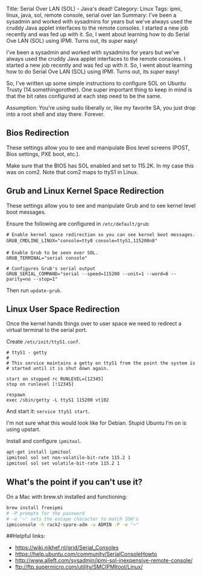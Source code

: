 Title: Serial Over LAN (SOL) - Java's dead!
Category: Linux
Tags: ipmi, linux, java, sol, remote console, serial over lan
Summary: I've been a sysadmin and worked with sysadmins for years but we've always used the cruddy Java applet interfaces to the remote consoles. I started a new job recently and was fed up with it. So, I went about learning how to do Serial Ove LAN (SOL) using IPMI. Turns out, its _super_ easy!

I've been a sysadmin and worked with sysadmins for years but we've always used the cruddy Java applet interfaces to the remote consoles. I started a new job recently and was fed up with it. So, I went about learning how to do Serial Ove LAN (SOL) using IPMI. Turns out, its _super_ easy!

So, I've written up some simple instructions to configure SOL on Ubuntu Trusty (14.somethingorother). One super important thing to keep in mind is that the bit rates configured at each step need to be the same.

Assumption: You're using sudo liberally or, like my favorite SA, you just drop into a root shell and stay there. Forever.

## Bios Redirection
These settings allow you to see and manipulate Bios level screens (POST, Bios settings, PXE boot, etc.).

Make sure that the BIOS has SOL enabled and set to 115.2K. In my case this was on com2. Note that com2 maps to ttyS1 in Linux.

## Grub and Linux Kernel Space Redirection
These settings allow you to see and manipulate Grub and to see kernel level boot messages.

Ensure the following are configured in `/etc/default/grub`:

```
# Enable kernel space redirection so you can see kernel boot messages.
GRUB_CMDLINE_LINUX="console=tty0 console=ttyS1,115200n8"

# Enable Grub to be seen over SOL.
GRUB_TERMINAL="serial console"

# Configures Grub's serial output
GRUB_SERIAL_COMMAND="serial --speed=115200 --unit=1 --word=8 --parity=no --stop=1"
```

Then run `update-grub`.

## Linux User Space Redirection
Once the kernel hands things over to user space we need to redirect a virtual terminal to the serial port.

Create `/etc/init/ttyS1.conf`.
```
# ttyS1 - getty
#
# This service maintains a getty on ttyS1 from the point the system is
# started until it is shut down again.

start on stopped rc RUNLEVEL=[12345]
stop on runlevel [!12345]

respawn
exec /sbin/getty -L ttyS1 115200 vt102
```

And start it: `service ttyS1 start`.

I'm not sure what this would look like for Debian. Stupid Ubuntu I’m on is using upstart.

Install and configure `ipmitool`.
```bash
apt-get install ipmitool
ipmitool sol set non-volatile-bit-rate 115.2 1
ipmitool sol set volatile-bit-rate 115.2 1
```

## What's the point if you can't use it?
On a Mac with brew.sh installed and functioning:
```bash
brew install freeipmi
# -P prompts for the password
# -e '~' sets the escape character to match SSH's
ipmiconsole -h rack2-spare-adm -u ADMIN -P -e '~'
```

##Helpful links:
- https://wiki.nikhef.nl/grid/Serial_Consoles
- https://help.ubuntu.com/community/SerialConsoleHowto
- http://www.alleft.com/sysadmin/ipmi-sol-inexpensive-remote-console/
- ftp://ftp.supermicro.com/utility/SMCIPMItool/Linux/
